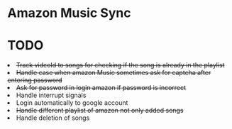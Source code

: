 # Amazon Music Sync
<h1>TODO</h1>
<li>
<s>Track videoId to songs for checking if the song is already in the playlist</s>
  </li>
<li>
<s>Handle case when amazon Music sometimes ask for captcha after entering password</s>
</li>
<li>
  <s>Ask for password in login amazon if password is incorrect</s>
</li>
<li>
  Handle interrupt signals
</li>
<li>
  Login automatically to google account
</li>
<li>
  <s>Handle different playlist of amazon not only added songs</s>
 </li>
<li>
Handle deletion of songs
</li>
